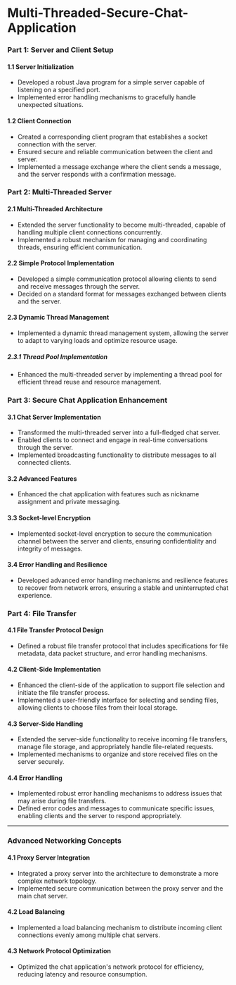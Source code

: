 # Multi-Threaded-Secure-Chat-Application

### Part 1: Server and Client Setup

#### 1.1 Server Initialization
- Developed a robust Java program for a simple server capable of listening on a specified port.
- Implemented error handling mechanisms to gracefully handle unexpected situations.

#### 1.2 Client Connection
- Created a corresponding client program that establishes a socket connection with the server.
- Ensured secure and reliable communication between the client and server.
- Implemented a message exchange where the client sends a message, and the server responds with a confirmation message.

### Part 2: Multi-Threaded Server

#### 2.1 Multi-Threaded Architecture
- Extended the server functionality to become multi-threaded, capable of handling multiple client connections concurrently.
- Implemented a robust mechanism for managing and coordinating threads, ensuring efficient communication.

#### 2.2 Simple Protocol Implementation
- Developed a simple communication protocol allowing clients to send and receive messages through the server.
- Decided on a standard format for messages exchanged between clients and the server.

#### 2.3 Dynamic Thread Management
- Implemented a dynamic thread management system, allowing the server to adapt to varying loads and optimize resource usage.

##### 2.3.1 Thread Pool Implementation
- Enhanced the multi-threaded server by implementing a thread pool for efficient thread reuse and resource management.

### Part 3: Secure Chat Application Enhancement

#### 3.1 Chat Server Implementation
- Transformed the multi-threaded server into a full-fledged chat server.
- Enabled clients to connect and engage in real-time conversations through the server.
- Implemented broadcasting functionality to distribute messages to all connected clients.

#### 3.2 Advanced Features
- Enhanced the chat application with features such as nickname assignment and private messaging.

#### 3.3 Socket-level Encryption
- Implemented socket-level encryption to secure the communication channel between the server and clients, ensuring confidentiality and integrity of messages.

#### 3.4 Error Handling and Resilience
- Developed advanced error handling mechanisms and resilience features to recover from network errors, ensuring a stable and uninterrupted chat experience.

### Part 4: File Transfer

#### 4.1 File Transfer Protocol Design
- Defined a robust file transfer protocol that includes specifications for file metadata, data packet structure, and error handling mechanisms.

#### 4.2 Client-Side Implementation
- Enhanced the client-side of the application to support file selection and initiate the file transfer process.
- Implemented a user-friendly interface for selecting and sending files, allowing clients to choose files from their local storage.

#### 4.3 Server-Side Handling
- Extended the server-side functionality to receive incoming file transfers, manage file storage, and appropriately handle file-related requests.
- Implemented mechanisms to organize and store received files on the server securely.

#### 4.4 Error Handling
- Implemented robust error handling mechanisms to address issues that may arise during file transfers.
- Defined error codes and messages to communicate specific issues, enabling clients and the server to respond appropriately.

---------------------------------------------------------------------------------------------------------------------------------------

### Advanced Networking Concepts

#### 4.1 Proxy Server Integration
- Integrated a proxy server into the architecture to demonstrate a more complex network topology.
- Implemented secure communication between the proxy server and the main chat server.

#### 4.2 Load Balancing
- Implemented a load balancing mechanism to distribute incoming client connections evenly among multiple chat servers.

#### 4.3 Network Protocol Optimization
- Optimized the chat application's network protocol for efficiency, reducing latency and resource consumption.
